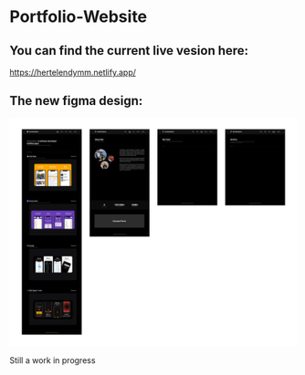 # Portfolio-Website

## You can find the current live vesion here:
https://hertelendymm.netlify.app/

## The new figma design:
<p align="center">
<img src="/images/CV4Github.png"/>
</p>
Still a work in progress
